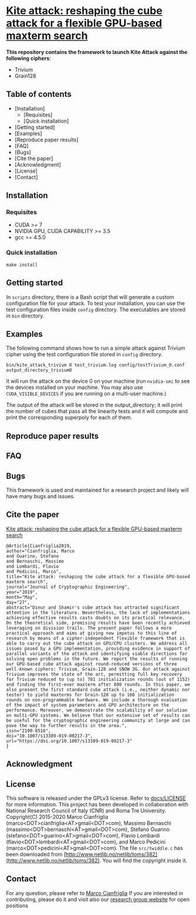 # [Kite attack: reshaping the cube attack for a flexible GPU-based maxterm search](https://doi.org/10.1007/s13389-019-00217-3)

**This repository contains the framework to launch Kite Attack against the following ciphers**:
 - Trivium
 - Grain128

## Table of contents
- [Installation]
    * [Requisites]
    * [Quick installation]
- [Getting started]
- [Examples]
- [Reproduce paper results]
- [FAQ]
- [Bugs]
- [Cite the paper]
- [Acknowledgment]
- [License]
- [Contact]

## Installation

### Requisites
- CUDA >= 7
- NVIDIA GPU, CUDA CAPABILITY >= 3.5
- gcc >= 4.5.0

### Quick installation
```make install```

## Getting started
In ```scripts``` directory, there is a Bash script that will generate a custom configuration file for your attack.
To test your installation, you can use the test configuration files inside ```config``` directory.
The executables are stored in ```bin``` directory.
## Examples
The following command shows how to run a simple attack against Trivium cipher using the test configuration file stored in ```config``` directory.

```bin/kite_attack_trivium 0 test_trivium.log config/testTrivium_0.conf output_directory_trivium0 ```

It will run the attack on the device 0 on your machine (run ```nvidia-smi``` to see the devices installed on your machine. You may also use ```CUDA_VISIBLE_DEVICES``` if you are running on a multi-user machine.) 

The output of the attack will be stored in the output_directory; it will print the number of cubes that pass all the linearity tests and it will compute and print the corresponding superpoly for each of them.
## Reproduce paper results

## FAQ

## Bugs
This framework is used and maintained for a research project and likely will have many bugs and issues.


## Cite the paper
[Kite attack: reshaping the cube attack for a flexible GPU-based maxterm search](https://doi.org/10.1007/s13389-019-00217-3)
```
@Article{Cianfriglia2019,
author="Cianfriglia, Marco
and Guarino, Stefano
and Bernaschi, Massimo
and Lombardi, Flavio
and Pedicini, Marco",
title="Kite attack: reshaping the cube attack for a flexible GPU-based maxterm search",
journal="Journal of Cryptographic Engineering",
year="2019",
month="May",
day="27",
abstract="Dinur and Shamir's cube attack has attracted significant attention in the literature. Nevertheless, the lack of implementations achieving effective results casts doubts on its practical relevance. On the theoretical side, promising results have been recently achieved leveraging on division trails. The present paper follows a more practical approach and aims at giving new impetus to this line of research by means of a cipher-independent flexible framework that is able to carry out the cube attack on GPU/CPU clusters. We address all issues posed by a GPU implementation, providing evidence in support of parallel variants of the attack and identifying viable directions for solving open problems in the future. We report the results of running our GPU-based cube attack against round-reduced versions of three well-known ciphers: Trivium, Grain-128 and SNOW 3G. Our attack against Trivium improves the state of the art, permitting full key recovery for Trivium reduced to (up to) 781 initialization rounds (out of 1152) and finding the first-ever maxterm after 800 rounds. In this paper, we also present the first standard cube attack (i.e., neither dynamic nor tester) to yield maxterms for Grain-128 up to 160 initialization rounds on non-programmable hardware. We include a thorough evaluation of the impact of system parameters and GPU architecture on the performance. Moreover, we demonstrate the scalability of our solution on multi-GPU systems. We believe that our extensive set of results can be useful for the cryptographic engineering community at large and can pave the way to further results in the area.",
issn="2190-8516",
doi="10.1007/s13389-019-00217-3",
url="https://doi.org/10.1007/s13389-019-00217-3"
}                                  
```

## Acknowledgment

## License
This software is released under the GPLv3 license.
Refer to [docs/LICENSE](docs/LICENSE) for more information.
This project has been developed in collaboration with National Research Council of Italy (CNR) and Roma Tre University.
Copyright(C) 2015-2020 Marco Cianfriglia (marco\<DOT\>cianfriglia\<AT\>gmail\<DOT\>com), Massimo Bernaschi (massimo\<DOT\>bernaschi\<AT\>gmail\<DOT\>com),
Stefano Guarino (stefano\<DOT\>guarino\<AT\>gmail\<DOT\>com), Flavio Lombardi (flavio\<DOT\>lombardi\<AT\>gmail\<DOT\>com), and Marco Pedicini (marco\<DOT\>pedicini\<AT\>gmail\<DOT\>com).
The file ```src/twiddle.c``` has been downloaded from [http://www.netlib.no/netlib/toms/382](http://www.netlib.no/netlib/toms/382). You will 
find the copyright inside it.
## Contact
For any question, please refer to [Marco Cianfriglia](mailto:marco<DOT>cianfriglia<AT>gmail<DOT>com)
If you are interested in contributing, please do it and visit also our [research group website](https://www.cranic.it) for open positions
